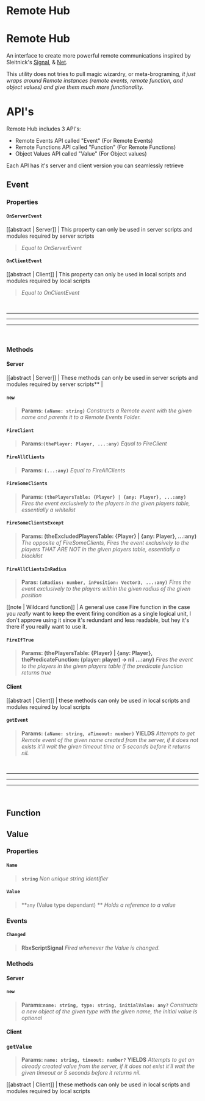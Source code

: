 # Remote Hub

# Remote Hub

An interface to create more powerful remote communications inspired by Sleitnick's [Signal](https://sleitnick.github.io/RbxUtil/api/Signal/), & [Net](https://sleitnick.github.io/RbxUtil/api/Net).

This utility does not tries to pull magic wizardry, or meta-brograming, *it just wraps around Remote instances (remote events, remote function, and object values) and give them much more functionality.*


# API's
Remote Hub includes 3 API's:
- Remote Events API called "Event" (For Remote Events)
- Remote Functions API called "Function" (For Remote Functions)
- Object Values API called "Value" (For Object values)

Each API has it's server and client version you can seamlessly retrieve

## Event
### Properties

#### `OnServerEvent`
[[abstract | Server]]
| This property can only be used in server scripts and modules required by server scripts
> *Equal to OnServerEvent*



#### `OnClientEvent`
[[abstract | Client]]
| This property can only be used in local scripts and modules required by local scripts
> *Equal to OnClientEvent*



<br>

---
---
---

<br>




### Methods

#### Server
[[abstract | Server]]
| These methods can only be used in server scripts and modules required by server scripts** |
#### `new`
>**Params: `(aName: string)`**
> *Constructs a Remote event with the given name and parents it to a Remote Events Folder.*


#### `FireClient`
> **Params:`(thePlayer: Player, ...:any)`**
> *Equal to FireClient*



#### `FireAllClients`
>**Params: `(...:any)`**
> *Equal to FireAllClients*
 




#### `FireSomeClients`
>**Params: `(thePlayersTable: {Player} | {any: Player}, ...:any)`**
> *Fires the event exclusively to the players in the given players table, essentially a whitelist*



#### `FireSomeClientsExcept`
>**Params: (theExcludedPlayersTable: {Player} | {any: Player}, ...:any)**
> *The opposite of FireSomeClients, Fires the event exclusively to the players THAT ARE NOT in the given players table, essentially a blacklist*





#### `FireAllClientsInRadius`
>**Paras: `(aRadius: number, inPosition: Vector3, ...:any)`**
> *Fires the event exclusively to the players within the given radius of the given position*



[[note | Wildcard function]]
| A general use case Fire function in the case you *really* want to keep the event firing condition as a single logical unit, I don't approve using it since it's redundant and less readable, but hey it's there if you really want to use it.

#### `FireIfTrue`
>**Params: (thePlayersTable: {Player} | {any: Player}, thePredicateFunction: (player: player) -> nil ...:any)**
> *Fires the event to the players in the given players table if the predicate function returns true*




#### Client
[[abstract | Client]]
| these methods can only be used in local scripts and modules required by local scripts

#### `getEvent`
> **Params: `(aName: string, aTimeout: number)` YIELDS**
> *Attempts to get Remote event of the given name created from the server, if it does not exists it'll wait the given timeout time or 5 seconds before it returns nil.*




<br>

---
---
---

<br>






## Function

## Value

### Properties

#### `Name`
>**`string`**
> *Non unique string identifier*

#### `Value`
>**`any` (Value type dependant) **
>*Holds a reference to a value*

### Events
#### `Changed`
>**RbxScriptSignal**
>*Fired whenever the Value is changed.*


### Methods
#### Server

#### `new`
>**Params:`name: string, type: string, initialValue: any?`**
> *Constructs a new object of the given type with the given name, the initial value is optional*


#### Client 
### `getValue` 
>**Params: `name: string, timeout: number?` YIELDS** 
>*Attempts to get an already created value from the server, if it does not exist it'll wait the given timeout or 5 seconds before it returns nil.*

[[abstract | Client]]
| these methods can only be used in local scripts and modules required by local scripts